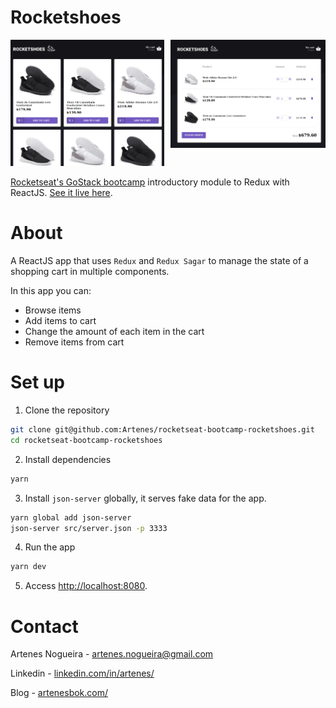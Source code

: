 # Rocketshoes

<div style="display: flex;">
  <a href="http://artenesbok.com/rocketseat-bootcamp-rocketshoes/" style="margin-right: 10px;">
    <img src="images/screen01.png" alt="Browsing shoes"/>
  </a>
  <a href="http://artenesbok.com/rocketseat-bootcamp-rocketshoes/">
    <img src="images/screen02.png" alt="Cart page"/>
  </a>
</div>

[Rocketseat's GoStack bootcamp](https://rocketseat.com.br/bootcamp) introductory module to Redux with ReactJS. [See it live here](http://artenesbok.com/rocketseat-bootcamp-rocketshoes/).

# About

A ReactJS app that uses `Redux` and `Redux Sagar` to manage the state of a shopping cart in multiple components.

In this app you can:
- Browse items
- Add items to cart
- Change the amount of each item in the cart
- Remove items from cart

# Set up

1. Clone the repository
```sh
git clone git@github.com:Artenes/rocketseat-bootcamp-rocketshoes.git
cd rocketseat-bootcamp-rocketshoes
```

2. Install dependencies
```sh
yarn
```

3. Install `json-server` globally, it serves fake data for the app.
```sh
yarn global add json-server
json-server src/server.json -p 3333
```

4. Run the app
```sh
yarn dev
```

5. Access [http://localhost:8080](http://localhost:8080).

# Contact

Artenes Nogueira - [artenes.nogueira@gmail.com](mailto:artenes.nogueira@gmail.com)

Linkedin - [linkedin.com/in/artenes/](https://www.linkedin.com/in/artenes/)

Blog - [artenesbok.com/](http://artenesbok.com/)
